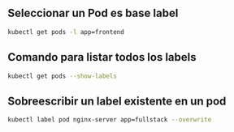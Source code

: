 ## Seleccionar un Pod es base label

```sh
kubectl get pods -l app=frontend
```

## Comando para listar todos los labels

```sh
kubectl get pods --show-labels
```

## Sobreescribir un label existente en un pod

```sh
kubectl label pod nginx-server app=fullstack --overwrite
```